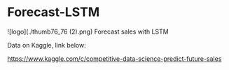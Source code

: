 # Forecast-LSTM

![logo](./thumb76_76 (2).png)
Forecast sales with LSTM

Data on Kaggle, link below:

https://www.kaggle.com/c/competitive-data-science-predict-future-sales
